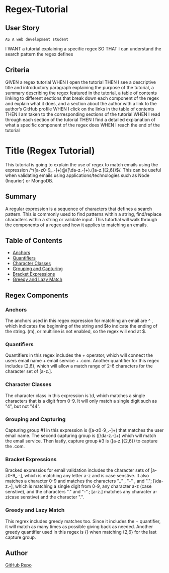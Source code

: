 # Regex-Tutorial

## User Story
    AS A web development student
I WANT a tutorial explaining a specific regex
SO THAT I can understand the search pattern the regex defines

## Criteria

GIVEN a regex tutorial
WHEN I open the tutorial
THEN I see a descriptive title and introductory paragraph explaining the purpose of the tutorial, a summary describing the regex featured in the tutorial, a table of contents linking to different sections that break down each component of the regex and explain what it does, and a section about the author with a link to the author’s GitHub profile
WHEN I click on the links in the table of contents
THEN I am taken to the corresponding sections of the tutorial
WHEN I read through each section of the tutorial
THEN I find a detailed explanation of what a specific component of the regex does
WHEN I reach the end of the tutorial


# Title (Regex Tutorial)

This tutorial is going to explain the use of regex to match emails using the expression /^([a-z0-9_\.-]+)@([\da-z\.-]+)\.([a-z\.]{2,6})$/. This can be useful when validating emails using applications/technologies such as Node (Inqurier) or MongoDB.

## Summary

A regular expression is a sequence of characters that defines a search pattern. This is commonly used to find patterns within a string, find/replace characters within a string or validate input. This tutortial will walk through the components of a regex and how it applies to matching an emails.

## Table of Contents

- [Anchors](#anchors)
- [Quantifiers](#quantifiers)
- [Character Classes](#character-classes)
- [Grouping and Capturing](#grouping-and-capturing)
- [Bracket Expressions](#bracket-expressions)
- [Greedy and Lazy Match](#greedy-and-lazy-match)

## Regex Components

### Anchors
The anchors used in this regex expression for matching an email are ^ , which indicates the beginning of the string and $to indicate the ending of the string. (m), or multiline is not enabled, so the regex will end at $.

### Quantifiers
Quantifiers in this regex includes the + operator, which will connect the users email name + email service + .com. Another quantifier for this regex includes {2,6}, which will allow a match range of 2-6 characters for the character set of [a-z\.].


### Character Classes
The character class in this expression is \d, which matches a single characters that is a digit from 0-9. It will only match a single digit such as "4", but not "44".


### Grouping and Capturing
Capturing group #1 in this expression is ([a-z0-9_\.-]+) that matches the user email name. The second capturing group is ([\da-z\.-]+) which will match the email service. Then lastly, capture group #3 is ([a-z\.]{2,6}) to capture the .com.

### Bracket Expressions
Bracked expressios for email validation includes the character sets of [a-z0-9_\.-], which is matching any letter a-z and is case senstive. It also matches a character 0-9 and matches the characters "_" , "-" , and "."; [\da-z\.-], which is matching a single digit from 0-9, any character a-z (case senstive), and the characters "." and "-".; [a-z\.] matches any character a-z(case senstive) and the character ".".

### Greedy and Lazy Match
This regrex includes greedy matches too. Since it includes the + quantifier, it will match as many times as possible giving back as needed. Another greedy quantifier used in this regex is {} when matching {2,6} for the last capture group.


## Author

[GitHub Repo](https://github.com/kcs111/Regex-Tutorial)
